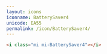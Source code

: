 ```yaml
---
layout: icons
iconname: BatterySaver4
unicode: EA55
permalink: /icon/BatterySaver4/
---
```


``` html
<i class="mi mi-BatterySaver4"></i>
```
